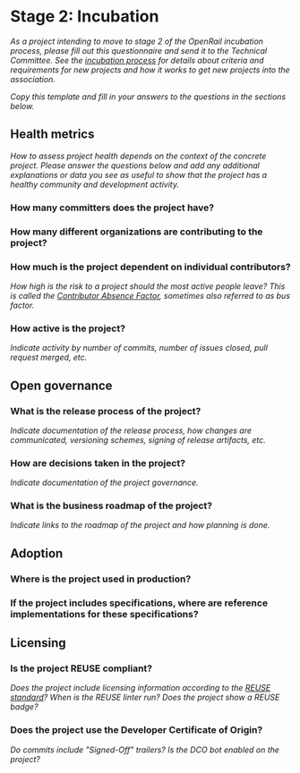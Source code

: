 # Stage 2: Incubation

*As a project intending to move to stage 2 of the OpenRail incubation process, please fill out this questionnaire and send it to the Technical Committee. See the [incubation process](../../incubation-process.md) for details about criteria and requirements for new projects and how it works to get new projects into the association.*

*Copy this template and fill in your answers to the questions in the sections below.*

## Health metrics

*How to assess project health depends on the context of the concrete project. Please answer the questions below and add any additional explanations or data you see as useful to show that the project has a healthy community and development activity.*

### How many committers does the project have?


### How many different organizations are contributing to the project?


### How much is the project dependent on individual contributors?

*How high is the risk to a project should the most active people leave? This is called the [Contributor Absence Factor](https://chaoss.community/kb/metric-contributor-absence-factor/), sometimes also referred to as bus factor.*


### How active is the project?

*Indicate activity by number of commits, number of issues closed, pull request merged, etc.*


## Open governance

### What is the release process of the project?

*Indicate documentation of the release process, how changes are communicated, versioning schemes, signing of release artifacts, etc.*


### How are decisions taken in the project?

*Indicate documentation of the project governance.*


### What is the business roadmap of the project?

*Indicate links to the roadmap of the project and how planning is done.*


## Adoption

### Where is the project used in production?


### If the project includes specifications, where are reference implementations for these specifications?


## Licensing

### Is the project REUSE compliant?

*Does the project include licensing information according to the [REUSE standard](https://reuse.software)? When is the REUSE linter run? Does the project show a REUSE badge?*

### Does the project use the Developer Certificate of Origin?

*Do commits include "Signed-Off" trailers? Is the DCO bot enabled on the project?*
